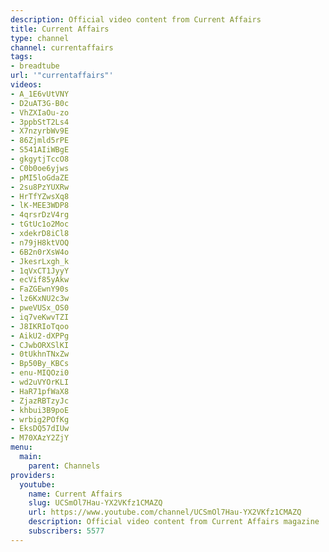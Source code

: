 ```yaml
---
description: Official video content from Current Affairs
title: Current Affairs
type: channel
channel: currentaffairs
tags:
- breadtube
url: '"currentaffairs"'
videos:
- A_1E6vUtVNY
- D2uAT3G-B0c
- VhZXIaOu-zo
- 3ppbStT2Ls4
- X7nzyrbWv9E
- 86Zjmld5rPE
- S541AIiWBgE
- gkgytjTccO8
- C0b0oe6yjws
- pMI5loGdaZE
- 2su8PzYUXRw
- HrTfYZwsXq8
- lK-MEE3WDP8
- 4qrsrDzV4rg
- tGtUc1o2Moc
- xdekrD8iCl8
- n79jH8ktVOQ
- 6B2n0rXsW4o
- JkesrLxgh_k
- 1qVxCT1JyyY
- ecVif85yAkw
- FaZGEwnY90s
- lz6KxNU2c3w
- pweVUSx_OS0
- iq7veKwvTZI
- J8IKRIoTqoo
- AikU2-dXPPg
- CJwbORXSlKI
- 0tUkhnTNxZw
- Bp50By_KBCs
- enu-MIQOzi0
- wd2uVYOrKLI
- HaR71pfWaX8
- ZjazRBTzyJc
- khbui3B9poE
- wrbig2POfKg
- EksDQ57dIUw
- M70XAzY2ZjY
menu:
  main:
    parent: Channels
providers:
  youtube:
    name: Current Affairs
    slug: UCSmOl7Hau-YX2VKfz1CMAZQ
    url: https://www.youtube.com/channel/UCSmOl7Hau-YX2VKfz1CMAZQ
    description: Official video content from Current Affairs magazine
    subscribers: 5577
---
```

